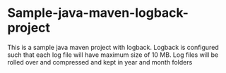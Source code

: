 # Sample-java-maven-logback-project
This is a sample java maven project with logback.
Logback is configured such that each log file will have maximum size of 10 MB. 
Log files will be rolled over and compressed and kept in year and month folders
